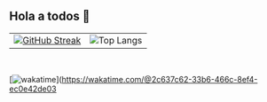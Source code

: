 ## Hola a todos 👋

<table align="center">
  <tr>
    <td align="center">
      <a href="https://git.io/streak-stats">
        <img src="https://streak-stats.demolab.com/?user=LovisottoSantiago" alt="GitHub Streak"/>
      </a>
    </td>
    <td align="center">
      <img src="https://github-readme-stats.vercel.app/api/top-langs/?username=LovisottoSantiago" alt="Top Langs"/>
    </td>
  </tr>
</table>

<br>

[![wakatime](https://wakatime.com/badge/user/2c637c62-33b6-466c-8ef4-ec0e42de03a2.svg)](https://wakatime.com/@2c637c62-33b6-466c-8ef4-ec0e42de03
